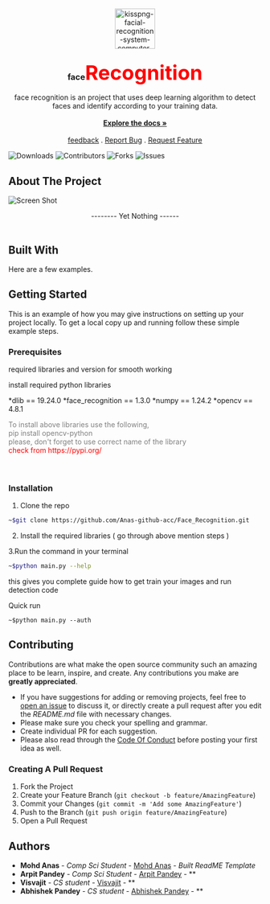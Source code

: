 <br/>
<p align="center">
  <a href="https://github.com/ShaanCoding/ReadME-Generator">
    <img src="https://i.ibb.co/85JLTFL/kisspng-facial-recognition-system-computer-icons-biometric-5b3c7edc93a841-7092238415306912926048.png" alt="kisspng-facial-recognition-system-computer-icons-biometric-5b3c7edc93a841-7092238415306912926048" alt="Logo" width="80" height="80">
  </a>

  <h3 align="center">face<span style="color:red;font-size:40px;font-weight:bold;">Recognition</h3>

  <p align="center">
    face recognition is an project that uses deep learning algorithm to detect faces and identify according to your training data.
    <br/>
    <br/>
    <a href="[https://github.com/ShaanCoding/ReadME-Generator](https://github.com/Anas-github-acc/Face_Recognition/)"><strong>Explore the docs »</strong></a>
    <br/>
    <br/>
    <a href="https://docs.google.com/forms/d/e/1FAIpQLSeRpj4z2rHdSRlLQmDIVLZvKyqSPOgIuv64bgRR9zcKKVP5Cg/viewform?usp=pp_url">feedback</a>
    .
    <a href="https://github.com/ShaanCoding/ReadME-Generator/issues">Report Bug</a>
    .
    <a href="https://github.com/ShaanCoding/ReadME-Generator/issues">Request Feature</a>
  </p>
</p>

![Downloads](https://img.shields.io/github/downloads/ShaanCoding/ReadME-Generator/total) ![Contributors](https://img.shields.io/github/contributors/ShaanCoding/ReadME-Generator?color=dark-green) ![Forks](https://img.shields.io/github/forks/ShaanCoding/ReadME-Generator?style=social) ![Issues](https://img.shields.io/github/issues/ShaanCoding/ReadME-Generator) 

## About The Project

![Screen Shot](images/screenshot.png)

<center>-------- Yet Nothing  ------</center><br>

## Built With

Here are a few examples.

## Getting Started

This is an example of how you may give instructions on setting up your project locally.
To get a local copy up and running follow these simple example steps.

### Prerequisites

required libraries and version for smooth working

install required python libraries

*dlib == 19.24.0
*face_recognition == 1.3.0
*numpy == 1.24.2
*opencv == 4.8.1

<div style="color:grey;">To install above libraries use the following,<br>pip install opencv-python</div>
<div style="color:grey;font-size:14px">please, don't forget to use correct name of the library
<div style="color:red;">check from https://pypi.org/</div></div>
<br><br>

### Installation

1. Clone the repo

```sh
~$git clone https://github.com/Anas-github-acc/Face_Recognition.git
```

2. Install the required libraries ( go through above mention steps )

3.Run the command in your terminal 
```sh
~$python main.py --help
```
this gives you complete guide how to get train your images and run detection code

Quick run
```JS
~$python main.py --auth
```

## Contributing

Contributions are what make the open source community such an amazing place to be learn, inspire, and create. Any contributions you make are **greatly appreciated**.
* If you have suggestions for adding or removing projects, feel free to [open an issue](https://github.com/ShaanCoding/ReadME-Generator/issues/new) to discuss it, or directly create a pull request after you edit the *README.md* file with necessary changes.
* Please make sure you check your spelling and grammar.
* Create individual PR for each suggestion.
* Please also read through the [Code Of Conduct](https://github.com/ShaanCoding/ReadME-Generator/blob/main/CODE_OF_CONDUCT.md) before posting your first idea as well.

### Creating A Pull Request

1. Fork the Project
2. Create your Feature Branch (`git checkout -b feature/AmazingFeature`)
3. Commit your Changes (`git commit -m 'Add some AmazingFeature'`)
4. Push to the Branch (`git push origin feature/AmazingFeature`)
5. Open a Pull Request

## Authors

* **Mohd Anas** - *Comp Sci Student* - [Mohd Anas](https://github.com/Anas-github-acc) - *Built ReadME Template*
* **Arpit Pandey** - *Comp Sci Student* - [Arpit Pandey]() - **
* **Visvajit** - *CS student* - [Visvajit]() - **
* **Abhishek Pandey** - *CS student* - [Abhishek Pandey]() - **
